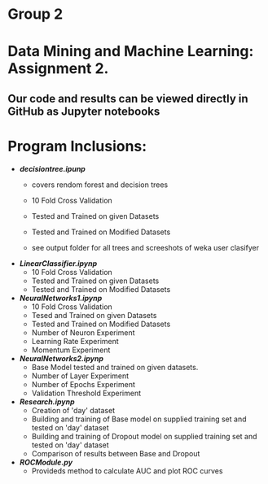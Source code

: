 # Group 2
# Data Mining and Machine Learning: Assignment 2. 


## Our code and results can be viewed directly in GitHub as Jupyter notebooks

# Program Inclusions: 
* ***decisiontree.ipunp***
    * covers rendom forest and decision trees
    * 10 Fold Cross Validation
    * Tested and Trained on given Datasets 
    * Tested and Trained on Modified Datasets

    * see output folder for all trees and screeshots of weka user clasifyer
* ***LinearClassifier.ipynp***
    * 10 Fold Cross Validation
    * Tested and Trained on given Datasets 
    * Tested and Trained on Modified Datasets
* ***NeuralNetworks1.ipynp***
    * 10 Fold Cross Validation
    * Tesed and Trained on given Datasets 
    * Tested and Trained on Modified Datasets
    * Number of Neuron Experiment
    * Learning Rate Experiment
    * Momentum Experiment 
* ***NeuralNetworks2.ipynp***
    * Base Model tested and trained on given datasets.
    * Number of Layer Experiment
    * Number of Epochs Experiment
    * Validation Threshold Experiment
* ***Research.ipynp***
    * Creation of 'day' dataset
    * Building and training of Base model on supplied training set and tested on 'day' dataset
    * Building and training of Dropout model on supplied training set and tested on 'day' dataset
    * Comparison of results between Base and Dropout
* ***ROCModule.py***
    * Provideds method to calculate AUC and plot ROC curves
